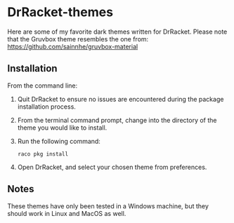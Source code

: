 # DrRacket-themes
Here are some of my favorite dark themes written for DrRacket.
Please note that the Gruvbox theme resembles the one from:
https://github.com/sainnhe/gruvbox-material

## Installation
From the command line:
1. Quit DrRacket to ensure no issues are encountered during the package installation process.
2. From the terminal command prompt, change into the directory of the theme you would like to install.
3. Run the following command:

      ```console
     raco pkg install
      ```
4. Open DrRacket, and select your chosen theme from preferences.

## Notes
These themes have only been tested in a Windows machine, but they should work in Linux and MacOS as well.
